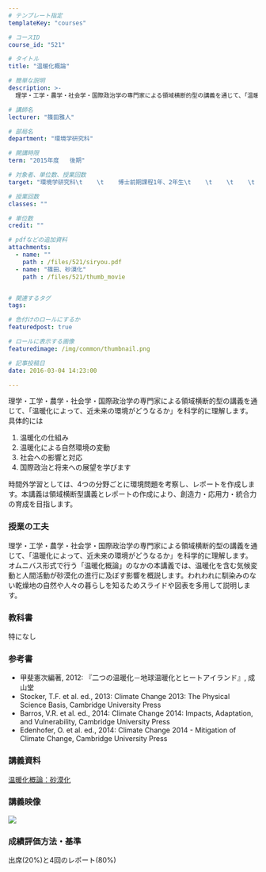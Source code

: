 ```yaml
---
# テンプレート指定
templateKey: "courses"

# コースID
course_id: "521"

# タイトル
title: "温暖化概論"

# 簡単な説明
description: >-
  理学・工学・農学・社会学・国際政治学の専門家による領域横断的型の講義を通じて、「温暖化によって、近未来の環境がどうなるか」を科学的に理解します。具体的には   1. 温暖化の仕組み  2. 温暖...

# 講師名
lecturer: "篠田雅人"

# 部局名
department: "環境学研究科"

# 開講時限
term: "2015年度	後期"

# 対象者、単位数、授業回数
target: "環境学研究科\t    \t    博士前期課程1年、2年生\t    \t    \t    \t    2単位、週1回全15回"

# 授業回数
classes: ""

# 単位数
credit: ""

# pdfなどの追加資料
attachments: 
  - name: "" 
    path : /files/521/siryou.pdf
  - name: "篠田、砂漠化" 
    path : /files/521/thumb_movie


# 関連するタグ
tags:

# 色付けのロールにするか
featuredpost: true

# ロールに表示する画像
featuredimage: /img/common/thumbnail.png

# 記事投稿日
date: 2016-03-04 14:23:00

---
```

理学・工学・農学・社会学・国際政治学の専門家による領域横断的型の講義を通じて、「温暖化によって、近未来の環境がどうなるか」を科学的に理解します。具体的には 

  1. 温暖化の仕組み
  2. 温暖化による自然環境の変動
  3. 社会への影響と対応
  4. 国際政治と将来への展望を学びます

時間外学習としては、4つの分野ごとに環境問題を考察し、レポートを作成します。本講義は領域横断型講義とレポートの作成により、創造力・応用力・統合力の育成を目指します。
### 授業の工夫

理学・工学・農学・社会学・国際政治学の専門家による領域横断的型の講義を通じて、「温暖化によって、近未来の環境がどうなるか」を科学的に理解します。 オムニバス形式で行う「温暖化概論」のなかの本講義では、温暖化を含む気候変動と人間活動が砂漠化の進行に及ぼす影響を概説します。われわれに馴染みのない乾燥地の自然や人々の暮らしを知るためスライドや図表を多用して説明します。

### 教科書

特になし

### 参考書

  * 甲斐憲次編著, 2012: 『二つの温暖化－地球温暖化とヒートアイランド』, 成山堂 
  * Stocker, T.F. et al. ed., 2013: Climate Change 2013: The Physical Science Basis, Cambridge University Press
  * Barros, V.R. et al. ed., 2014: Climate Change 2014: Impacts, Adaptation, and Vulnerability, Cambridge University Press
  * Edenhofer, O. et al. ed., 2014: Climate Change 2014 - Mitigation of Climate Change, Cambridge University Press

### 講義資料


[温暖化概論：砂漠化](/files/521/siryou.pdf) 

### 講義映像


![](/files/521/thumb_movie) 
### 成績評価方法・基準

出席(20%)と4回のレポート(80%)

